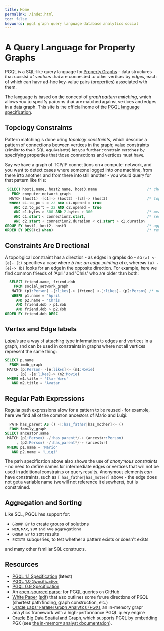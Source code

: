 ```yaml
---
title: Home
permalink: /index.html
toc: false
keywords: pgql graph query language database analytics social
---
```


A Query Language for Property Graphs
====================================

PGQL is a SQL-like query language for [Property Graphs](spec/1.1/#property-graph-data-model) - data structures that consist of *vertices* that are connected to other vertices by *edges*, each of which can have ad-hoc key-value pairs (properties) associated with them.

The language is based on the concept of *graph pattern matching*, which allows you to specify patterns that are matched against vertices and edges in a data graph.  This site is the official home of the [PGQL language specification](spec/1.0/).


Topology Constraints
--------------------

Pattern matching is done using *topology constraints*, which describe a pattern of connections between vertices
in the graph;  value constraints (similar to their SQL equivalents) let you further constrain matches by specifying
properties that those connections and vertices must have.

Say we have a graph of TCP/IP connections on a computer network, and you want to detect cases where someone logged into
one machine, from there into another, and from there into still another - you would query for that pattern like this:

```sql
 SELECT host1.name, host2.name, host3.name                       /* choose what to return */
   FROM	computer_network_graph
  MATCH (host1) -[c1]-> (host2) -[c2]-> (host3)                  /* topology must match this pattern */
  WHERE c1.to_port = 22 AND c1.opened = true
    AND c2.to_port = 22 AND c2.opened = true
    AND c1.bytes > 300 AND 2.bytes > 300                         /* meaningful amount of data was exchanged */
    AND c1.start < connection2.start,                            /* second connection within time-frame of first */
    AND c2.start + connection2.duration < c1.start + c1.duration
GROUP BY host1, host2, host3                                     /* aggregate multiple matching connections */
ORDER BY DESC(c1.when)                                           /* reverse sort chronologically */
```


Constraints Are Directional
---------------------------

A topological constraint has a direction - as edges in graphs do - so `(a) <-[e]- (b)`
specifies a case where *b has an edge pointing at a*, whereas `(a) -[e]-> (b)` looks
for an edge in the opposite direction.  For example, here we find common friends of
'April' and 'Chris' who are older than both:

```sql
  SELECT friend.name, friend.dob
    FROM social_network_graph
   MATCH (p1:Person) -[:likes]-> (friend) <-[:likes]- (p2:Person) /* note the arrow directions below */
   WHERE p1.name = 'April'
     AND p2.name = 'Chris'
     AND friend.dob > p1.dob
     AND friend.dob > p2.dob
ORDER BY friend.dob DESC
```

Vertex and Edge labels
----------------------

*Labels* are a way of attaching type information to edges and vertices in a graph, and can be used in
constraints in graphs where not all vertices represent the same thing:

```sql
SELECT p.name
  FROM imdb_graph
 MATCH (p:Person) -[e:likes]-> (m1:Movie)
     , (p) -[e:likes]-> (m2:Movie)
 WHERE m1.title = 'Star Wars'
   AND m2.title = 'Avatar'
```

Regular Path Expressions
--------------------

Regular path expressions allow for a pattern to be reused - for example, here we
find all of the common ancestors of Mario and Luigi:

```sql
  PATH has_parent AS () -[:has_father|has_mother]-> ()
  FROM family_graph
SELECT ancestor.name
 MATCH (p1:Person) -/:has_parent*/-> (ancestor:Person)
     , (p2:Person) -/:has_parent*/-> (ancestor)
 WHERE p1.name = 'Mario'
   AND p2.name = 'Luigi'
```

The path specification above also shows the use of *anonymous constraints* - no
need to define names for intermediate edges or vertices that will not be used in
additional constraints or query results.  Anonymous elements *can* have constraints,
such as `[:has_father|has_mother]` above - the edge does not get a variable name
(we will not reference it elsewhere), but is constrained.

Aggregation and Sorting
-----------------------

Like SQL, PGQL has support for:

 * `GROUP BY` to create groups of solutions
 * `MIN`, `MAX`, `SUM` and `AVG` aggregations
 * `ORDER BY` to sort results
 * `EXISTS` subqueries, to test whether a pattern exists or doesn't exists

 and many other familiar SQL constructs.

Resources
---------

 - [PGQL 1.1 Specification](spec/1.1/) (latest)
 - [PGQL 1.0 Specification](spec/1.0/)
 - [PGQL 0.9 Specification](https://docs.oracle.com/cd/E56133_01/1.2.1/PGQL_Specification.pdf)
 - An [open-sourced parser](https://github.com/oracle/pgql-lang) for PGQL queries on GitHub
 - [White Paper](http://dl.acm.org/citation.cfm?id=2960421) ([pdf](http://event.cwi.nl/grades/2016/07-VanRest.pdf)) that also outlines some future directions of PGQL
   (shortest path finding, graph construction, etc.)
 - [Oracle Labs' Parallel Graph Analytics (PGX)](http://www.oracle.com/technetwork/oracle-labs/parallel-graph-analytics/overview/index.html), an in-memory graph analytics framework with a high-performance PGQL query engine
 - [Oracle Big Data Spatial and Graph](http://www.oracle.com/technetwork/database/database-technologies/bigdata-spatialandgraph/overview/index.html), which supports PGQL by embedding PGX
   (see [the in-memory analyst documentation](http://docs.oracle.com/bigdata/bda45/BDSPA/using-inmem-analytics.htm#BDSPA264)).
